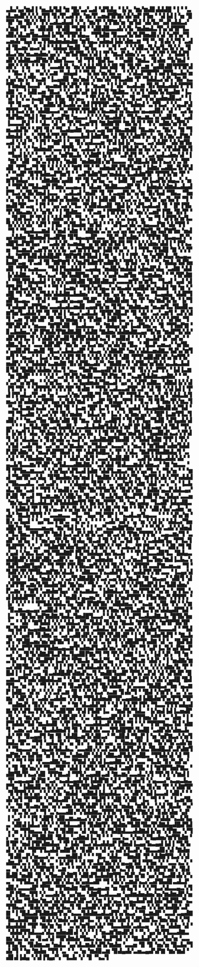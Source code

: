 ▃▙▞▄▞▆▟▐▝▅▃▙▜▟▝▆▝█▞▃▞▃▟▝▟▜▟▄▝▐▞▄▝▆▞▆▟▊▟▟▟█▝▐▝▝▃▟▃▆▟▛▞▞▞▄▜▜▝▊▞▛▃▟▜▚▝▆▞▛▃▅▟▜▛▇▞▟▞▅▛▐▜▅▝▝▟▐▟▐▝▅▝█▜▛▝▆▝█▞▞▝▛▞▃▟▃▟▄▟▝▞▚▝▆▞▛▝▞▛▇▞▅▝▅▜▟▝▟▞▙▞▚▟▚▟▟▃▞▞▆▟▝▜▝▃▝▟▉▟▊▝▛▟█▝▜▟▜▝▝▟▉▟█▃▃▟▞▞▙▝▆▟▅▟▃▜▚▞▟▜▛▜▃▟▉▞▟▃▆▜▅▃▙▟▐▞▜▞▜▜▛▟▄▃▝▜▜▟▇▝▉▃▃▞▙▜▟▜▅▟▊▞▟▝▅▜▚▞▜▃▅▟▞▜▄▞▛▃▜▜▅▟▅▟▅▟▆▝▆▜▄▃▚▟▅▟▐▟▞▟▆▃▆▝▜▝▚▝▊▟▞▞▜▝▃▟▟▝█▃▅▞▄▃▞▟▝▝▟▟▄▞▆▟▊▝▅▜▄▝▝▝▄▜▝▃▞▝▞▟▉▃▜▞▅▜▃▜▞▞▄▝▊▟▃▞▅▞▅▃▅▟▅▞▄▞▞▝▆▜▟▜▙▞▞▟▐▝▛▝▆▃▛▟▅▞▞▃▝▃▛▞▛▝▞▜▟▟▜▟▛▞▟▟▇▃▟▛▇▞▛▟▅▜▃▃▝▟▝▜▜▝█▟▜▃▝▝▚▟▉▝▆▟▃▝▊▟▅▝▜▞▆▟▝▟▛▞▝▞▙▝▝▝▊▝▃▃▟▞▙▝▅▞▞▟▟▞▜▟▞▟█▝▉▝█▞▛▃▆▝▄▟▉▟▉▜▜▜▛▟▝▝▇▃▚▝▄▝▚▞▞▃▆▝▚▟▄▟▝▝▜▞▙▞▅▞▙▞▃▝▝▞▟▃▛▜▛▜▚▟▜▜▄▃▙▞▅▞▄▞▅▞▞▜▚▃▆▝▐▃▄▟▉▝▅▞▅▟▝▞▅▞▟▞▜▜▃▟▆▝▛▝▜▟▟▃▞▟▚▝▇▞▚▃▜▜▅▟▄▜▃▃▛▝▄▃▅▟▜▞▟▜▞▝▛▝▅▃▅▝▐▝▟▞▚▃▟▃▆▝▉▞▙▟▃▟▟▞▛▜▜▟▇▝▃▝▐▟▊▃▅▝▇▃▞▝▞▃▟▞▄▛▐▟▐▃▜▝▇▟▆▃▝▞▄▜▝▟▆▞▙▜▄▟▆▝▐▃▚▛▐▝▞▃▚▃▄▛▇▛▐▜▄▝█▞▄▃▝▝▛▞▟▞▙▞▆▞▃▝▊▃▞▜▚▞▄▟▅▟▉▃▞▝▐▝▛▝▊▃▄▝▄▝▚▟▇▞▟▜▃▟▞▃▜▟▐▜▜▜▛▃▆▃▜▝▜▟▅▟▝▃▜▜▃▞▝▞▄▃▛▟▜▜▜▃▞▞▙▝▟▟█▃▃▞▚▞▜▜▚▜▜▟▛▞▙▃▅▟▚▞▙▃▙▞▄▃▄▟▉▞▝▟▝▝▃▞▙▜▟▜▅▞▜▟▐▝▇▃▞▃▄▛▇▝▅▃▃▞▞▝▞▞▆▃▟▟▚▝▜▞▅▃▆▃▚▞▄▟▊▜▄▝▃▟▐▃▃▃▛▟▝▝▝▟▃▝▟▝▄▝▛▞▜▃▅▜▜▝▇▟▇▜▛▝▇▞▙▜▝▝▛▞▚▟▇▞▅▜▜▞▅▃▟▟▜▞▝▟▜▝▊▞▝▜▃▟▄▟▆▝▄▃▞▃▄▜▅▜▙▃▆▟▉▝▇▃▅▞▃▝▇▞▄▝▇▝▜▟▅▟▟▝▄▝▄▜▜▟▞▜▚▜▚▃▃▃▙▟▐▟▆▜▅▝▟▝█▞▞▟▆▜▚▞▄▝▊▞▆▞▃▛▇▞▃▟▝▞▟▝▚▝▐▜▝▝▇▛▐▝▄▝▊▞▄▟▃▃▅▝▛▟▐▟▐▞▚▃▃▝▃▞▟▟▛▝▟▞▆▜▙▝▐▞▚▝▞▝▆▟▅▟▛▃▃▜▜▜▄▝▃▟▃▞▞▝▐▃▅▟▐▜▟▟▚▞▙▞▞▃▝▞▛▟▟▜▙▜▝▜▄▟▐▞▞▝▃▝▃▞▄▝▅▛▇▃▙▝▞▟▇▛▐▞▛▝▝▃▛▟▜▝▚▝▃▞▄▟▃▟▅▞▟▝▐▝▇▞▝▟▊▝▜▞▃▜▜▜▚▝▆▟▊▝▅▟▆▟▊▞▅▜▃▃▃▝▛▟█▃▙▜▙▜▚▃▞▞▃▜▛▟▊▝▛▜▃▞▜▝█▝▟▝▞▞▞▝▇▜▝▜▞▝▚▟▅▟▛▟▜▟▜▃▆▝▐▟▆▞▃▟█▃▜▞▛▟▞▝▚▟▛▝▉▜▜▟▅▃▛▜▅▜▝▝▃▟▜▟▆▜▄▞▅▟▟▃▜▃▟▟▆▜▛▝▛▜▜▞▆▝▛▝▆▜▜▟▄▞▝▝▝▟▆▟▇▞▄▟▉▝▛▝█▝▅▜▄▝▃▝▐▟▊▝▊▃▞▛▐▃▟▜▞▟▄▃▚▝▅▞▝▜▛▟▞▜▟▃▅▛▐▜▅▞▃▃▄▃▜▝▟▃▅▝▇▟▇▃▃▟▛▝▊▝▐▟▅▟▞▟▆▟▃▟▄▟▛▜▃▞▄▜▙▜▅▟▐▃▃▝▝▃▟▃▟▝▅▟▛▝▊▝▛▃▄▟▜▞▚▞▆▝▉▞▙▟▝▜▙▃▝▜▅▞▄▝▛▞▜▃▚▝▟▜▟▟▚▞▙▟▆▞▞▟▐▝▐▟▊▟▊▝▛▃▞▃▚▝▇▞▆▝▄▞▙▞▛▝▜▝▅▟▊▜▛▃▄▝▐▜▝▝▄▞▃▞▞▜▃▝▛▟▉▟▃▟▊▝█▟▐▞▝▟▜▃▟▃▟▝▊▝▐▛▐▜▙▜▚▜▙▃▅▞▞▝▅▜▞▝▐▝█▟▆▃▝▝▛▃▅▝▐▜▛▛▇▝▟▝▅▞▞▃▅▛▐▜▙▝▉▞▛▝▄▝▉▟▜▃▛▝▛▟▐▝▟▟▞▜▚▝▜▃▚▝▃▝▛▝▃▝▞▃▚▃▄▝▄▝▅▝▜▝▟▜▜▞▅▜▃▜▞▞▞▞▟▞▝▟▜▝▐▜▙▝▚▜▙▟▅▝▅▜▟▝▝▝▟▜▃▞▟▞▃▜▄▃▃▛▇▝▟▞▜▜▝▝▜▝▝▜▄▟▃▃▆▟▝▞▅▟▝▟▆▝▝▟█▟▞▃▚▞▃▞▄▞▙▞▃▛▇▜▄▜▄▛▇▜▅▝▅▟▄▞▟▟▅▝▇▟▅▟▜▃▟▛▇▝▉▜▄▃▄▟▛▃▃▝█▞▚▟▚▟▆▞▝▝▛▛▇▝█▃▄▃▛▞▚▟█▜▃▛▇▜▄▞▝▝▃▟▞▟▚▃▅▟▄▝▄▜▛▟▛▟▜▟▜▝▜▝▐▞▞▟▅▞▟▟▐▝▐▜▚▃▅▝▜▃▆▃▛▃▅▜▚▞▞▞▙▝▃▞▆▜▜▜▄▛▐▟▊▜▚▞▚▝▐▝▜▜▃▜▜▟█▝▇▝▞▞▛▟▄▝▇▜▜▟▊▟▟▟█▟▛▝▇▛▇▜▟▜▙▟▐▝▇▝▄▝▐▝▐▜▚▝▅▝▅▜▛▟▄▞▙▃▄▃▙▟▛▃▄▝▛▃▟▝▉▝▇▛▇▜▝▞▆▟▜▟▆▜▚▟▇▜▞▝█▜▟▝▃▜▝▝▚▝▇▟▄▜▟▜▅▟▊▝▜▜▚▃▅▃▃▝▜▟▐▜▄▟▟▟▝▃▄▟▄▝▅▟█▞▅▟▟▟▝▟▅▟▛▟▄▝▃▟▇▝▟▟▐▞▟▟▇▃▝▝▅▃▚▃▞▝█▞▙▟█▜▅▝▄▞▝▞▄▟▚▃▆▜▅▝▜▃▆▟▅▞▝▝▚▜▛▟▇▞▝▜▙▜▜▟▄▟▟▝▐▞▛▞▄▟▉▟▇▝█▟▉▟▇▃▛▃▃▃▆▜▚▞▆▜▃▝▜▃▟▝▄▟▝▟▜▜▟▜▃▞▙▞▅▝▝▝▜▝▐▃▅▞▝▜▜▞▅▜▄▃▚▞▅▃▟▞▄▟█▟▚▞▅▟▟▝▇▝▆▝▞▟█▝▜▝▟▞▚▞▜▟▞▟▟▟▇▃▙▟▅▞▝▝▅▜▅▝▄▞▙▝▅▝▆▞▃▝▜▃▄▟▄▝▟▟▛▜▟▛▇▃▄▃▝▝▛▟▝▝▜▃▟▞▄▃▄▞▜▟▛▃▝▟▇▟▊▟▅▝▅▝▛▝▅▞▆▟▜▞▙▝▐▞▜▜▚▟▄▟▚▟▜▜▅▞▃▃▟▃▟▃▅▟▊▃▄▟▜▞▅▝▊▜▄▝▆▟▆▃▅▝▅▃▆▜▃▜▙▟▊▃▆▜▅▜▃▟▟▞▛▝▉▝▛▟▐▝▅▃▞▃▟▃▙▝█▜▛▟█▃▛▝▉▝▟▞▝▃▞▃▆▜▝▃▛▞▟▜▝▃▅▝▛▟▛▟▛▝▉▝▜▞▅▟▄▜▚▝▛▟▆▝▐▟▉▜▃▝▃▝▇▞▛▞▞▞▞▝▟▜▙▝▜▜▛▟▛▟▚▝▅▃▃▝▇▜▛▟▉▝▜▃▟▃▃▝▚▝▇▟▄▞▄▛▐▃▟▜▅▞▃▝▊▝▜▜▅▛▇▝▊▃▙▟▅▃▚▛▐▛▇▟▞▛▇▟▇▟█▝▟▟▇▝▇▟▅▞▟▟▆▟▇▃▄▞▜▞▆▝▆▟▛▜▞▟▞▟▛▟▜▜▃▜▝▞▟▟▛▟▚▟▊▜▟▜▛▟▟▟▚▃▜▝▚▟▉▟▝▝▞▝▄▃▙▛▐▞▚▟▚▞▝▟▇▃▜▃▚▝▃▃▜▟▛▟▛▝▆▞▙▝▃▜▃▞▅▞▚▞▟▞▆▝█▃▝▝█▃▛▃▅▃▞▝▅▜▙▞▄▟▉▟▜▃▆▟▊▝█▃▞▃▙▟▃▟▛▝▟▃▄▝▞▟▇▟▛▝▅▞▞▟▟▃▅▟▇▃▜▟▚▞▆▜▅▜▝▝▅▃▞▝▐▃▞▞▅▞▞▟▜▝▊▜▝▞▟▞▞▞▙▜▝▟▉▝▛▜▚▟▉▟▛▟▚▞▆▜▜▞▅▟▛▞▝▞▜▟▟▟▚▃▆▟▇▝▉▞▟▜▙▃▟▞▚▝▇▟▉▃▜▝▟▜▙▞▅▜▟▞▄▃▙▃▙▟▊▜▟▝█▟█▞▟▟▅▞▟▃▜▝▄▃▝▜▅▛▇▃▄▟▛▟▐▞▝▝▊▝▊▞▞▃▛▜▚▝▐▟▐▃▆▝▆▝█▟▛▝▝▝▝▞▟▝▃▞▛▟▜▞▆▟▊▃▃▜▚▛▇▃▜▝▚▃▆▜▟▟▆▃▄▟▇▞▝▝▚▞▃▞▚▞▅▜▄▝▝▞▅▜▃▝▚▝▃▜▄▟▅▟▞▜▅▃▟▝▄▞▚▝▟▜▚▟▇▃▝▟▇▟▐▞▞▟▐▜▝▜▚▝▝▟▜▜▜▞▚▜▚▜▛▝▊▟▆▝▝▜▜▞▃▟▃▃▟▜▛▃▛▝▟▝▉▝▞▟▐▟▐▝▛▟▐▜▚▟▃▞▛▃▅▝▅▝▃▃▞▞▆▞▄▟█▞▜▝▜▞▄▞▛▝▜▜▟▃▜▃▚▞▄▜▝▟▟▃▙▜▅▃▞▟▚▟▆▟▄▜▛▜▄▞▄▜▟▞▆▟▝▝▃▟▛▝▉▟▄▞▛▜▝▝▊▃▜▝▊▜▅▞▛▞▆▃▜▝▚▃▜▃▆▟▚▃▙▝▃▜▜▝▉▝▐▃▅▝█▛▐▃▜▝▜▜▄▝▄▟▟▝▟▃▄▟▆▟▊▟▞▜▟▝▝▜▝▜▃▟▆▝▞▃▞▞▛▝▉▞▅▟▅▝▐▟▃▞▅▝▐▃▚▝▄▜▅▞▄▞▞▝█▛▐▃▆▜▜▃▜▟▉▞▝▝▆▃▞▜▅▝█▟▞▟▇▝█▝▆▃▝▟▟▝▃▟█▜▝▝▊▞▛▜▄▞▜▟▉▝▟▜▄▟▞▟▄▞▝▝▐▃▜▟▄▜▛▃▄▜▄▟▊▞▃▃▟▃▙▟▆▜▟▟▞▞▅▛▐▛▐▟▊▃▄▞▟▝█▟▝▜▚▛▐▞▆▜▝▟▄▝▛▟▅▞▟▞▄▜▟▞▃▜▙▝▐▝█▝▚▜▙▞▅▟▜▟▝▜▄▟▉▟▚▃▞▞▛▟▜▝▟▝▟▃▟▃▚▝▊▟▚▟▞▃▚▃▛▞▝▃▙▟▇▟█▜▙▟▉▝▞▜▟▟▜▟▇▝▛▛▐▝▛▞▚▜▟▝▃▟▞▜▄▝▃▞▚▞▚▞▆▃▙▞▚▞▜▟▃▞▚▃▃▞▚▝▅▃▜▝▆▜▙▟▚▟▅▜▟▟▛▟▛▟▆▞▚▝▅▃▛▟▛▜▙▟▚▝▛▝▟▟▜▟█▃▚▝▛▝▞▟▃▝▇▟▜▜▙▟▇▟▄▜▝▃▞▟▝▝▚▜▙▟▅▞▅▞▚▟▝▝▟▟▚▞▙▜▝▃▃▞▙▟▉▟▉▝▝▃▟▜▞▟▟▃▟▟▞▟▞▝▄▃▙▜▃▃▆▞▛▟▛▝▅▜▟▃▃▟▇▟▇▞▝▃▛▟▟▝▉▟▃▃▆▟▞▟▅▃▞▝▇▝▆▃▃▝▜▝▛▜▅▃▆▃▃▞▝▞▅▜▄▞▟▜▃▟▐▟▆▝▟▟▜▃▆▃▞▜▞▞▄▞▜▃▚▝▜▞▅▝▝▝▆▟▝▜▅▜▛▃▞▟▄▝▉▜▙▟▅▞▆▞▅▟▐▝▆▟▇▞▞▟▟▞▞▜▄▝▆▜▜▞▟▞▞▜▚▟▟▟▞▜▙▃▃▟▃▝▃▞▃▟▚▝▝▝▞▟▄▟▄▝▊▜▚▝▃▝▄▞▆▜▝▟▆▝▟▟▝▃▚▝▚▝▐▃▙▟▃▜▙▝▃▟▝▝▜▜▝▞▅▟▊▞▃▜▛▝▇▞▜▜▅▜▞▝▉▟▚▜▅▝▐▟▇▞▄▃▛▟▟▃▄▞▛▟▉▝▛▃▟▝▜▃▆▃▆▞▞▟█▞▅▝▉▃▞▝▊▃▙▜▄▞▙▃▛▜▚▟▊▜▚▃▜▟▄▞▃▃▅▝▆▞▅▃▛▟▃▟▟▃▛▟▜▟▟▟▆▜▜▝█▞▙▞▛▜▚▝▚▝▅▞▄▟▄▝▜▃▟▛▐▟▄▟█▃▄▝▐▟▇▟▝▛▐▝▊▞▄▃▛▞▄▜▄▜▞▟▝▝▞▟▊▞▜▝▇▝▝▝▛▞▝▟▊▞▙▞▃▟▅▝▄▟▞▝▇▃▙▜▜▜▝▝▃▃▅▃▃▝▜▃▝▜▄▞▜▞▜▛▐▝▚▃▟▃▅▜▄▃▃▝▝▝▝▟▚▞▆▝▉▞▃▜▄▟▝▝▄▞▜▃▜▜▛▃▝▜▞▃▚▝▝▝▝▃▟▞▚▟▚▝▄▝▅▝▞▟▐▞▝▟▟▃▞▜▅▟█▞▆▝▇▃▃▃▅▃▄▝▆▞▜▟▐▃▚▝▐▝▄▞▚▃▆▟▇▜▅▞▄▞▝▝▚▜▞▃▟▞▞▟▅▟▞▜▃▜▅▃▜▜▄▞▛▝▇▟▐▃▞▃▛▞▟▜▞▃▞▜▛▃▞▟▝▛▇▞▜▜▜▞▝▃▄▃▆▞▜▝▃▟▛▝▟▜▄▝▐▝▅▞▄▞▛▞▙▝▊▟▄▝▉▃▟▝█▝▟▝▃▜▟▝▛▝▞▃▟▟▅▜▄▝▛▜▃▜▜▟▛▜▚▝▞▃▞▝▜▟▆▜▛▟▅▜▄▟▚▝▅▜▛▞▞▝▛▃▙▃▞▛▐▜▄▞▄▝▝▟▊▞▜▝▊▞▄▟▝▞▆▃▜▃▞▜▞▜▙▟▇▛▐▜▞▜▟▟▄▞▙▞▙▃▙▝▝▝▛▞▜▃▃▟▉▜▃▝█▟▄▃▟▟█▟▛▞▟▟▛▟█▞▃▟▛▞▃▝█▟▚▞▚▟▅▟▅▝▝▞▃▞▅▃▛▜▃▜▅▞▆▟▐▃▙▃▚▜▟▜▃▟▇▜▄▟▚▝▜▝▜▛▐▜▚▜▙▃▆▜▞▞▟▝▉▞▚▝▝▟▜▜▛▃▃▛▇▃▅▃▄▝▜▝▜▟▛▞▛▞▛▜▙▃▆▛▇▞▟▃▙▝▝▟▇▃▃▜▚▃▟▟▜▝▆▝▄▟▟▜▚▜▛▃▃▝▐▃▄▞▟▝▟▜▞▝▐▟▄▝▅▟▞▞▝▞▃▞▛▟▇▟█▞▛▃▞▃▄▜▃▞▆▃▛▝▇▝▅▃▄▞▝▟▉▜▝▟▞▟▜▜▛▃▆▞▙▜▙▟▅▜▟▝▇▞▅▞▝▜▞▃▝▞▄▞▝▟▝▞▟▜▙▟▛▟▐▃▜▟▊▟▅▞▛▃▆▞▚▝▇▜▝▃▆▟▅▜▄▞▝▟▚▃▆▟▃▝▐▟▆▟▃▞▅▝▅▞▛▜▟▞▚▞▅▝▄▜▜▃▚▟▐▟▟▟▛▜▚▞▞▝▟▃▞▝▅▟▊▞▄▃▅▞▚▝▟▛▐▞▅▟▜▜▛▝▐▜▅▜▅▞▚▜▜▜▚▝▐▞▝▞▞▝▝▝▛▜▟▞▟▟▃▜▄▝▆▛▐▛▇▛▇▞▝▟█▟▅▃▚▝▚▃▅▝▄▜▙▝▛▞▝▞▆▝▉▃▆▃▄▃▄▞▃▟▉▟▝▝▄▞▜▞▝▝▝▞▞▜▚▜▅▞▆▜▜▃▆▜▃▜▚▞▟▟▄▟▛▜▟▝▐▃▝▝█▞▙▞▅▛▇▟▇▞▙▟▃▜▅▟█▜▃▃▞▝▟▞▅▝▞▃▛▜▃▟▄▟▇▃▙▝█▜▙▜▅▝▃▝▝▟▞▝▇▜▟▟▝▞▞▝▟▟▃▞▜▃▜▟▟▝▊▞▆▝▇▃▙▝▇▜▛▟▚▝▆▜▛▜▙▜▛▜▄▜▟▜▚▃▄▟▆▟▞▟▝▛▐▟▚▞▟▜▝▃▙▟▃▜▟▝▞▃▆▞▞▝█▟▅▜▃▃▃▟▝▝▜▟▄▞▞▝▄▟▜▝▊▟▆▞▃▝▃▞▃▟▊▟▛▞▃▜▛▞▛▟▊▟▛▝▐▝▟▝▚▟▅▜▟▜▝▝▇▃▙▟▚▝▛▟█▃▅▞▅▞▅▛▇▞▜▝▄▝▞▝▛▟▝▃▜▞▜▝▞▟█▟▛▜▚▟▇▝▟▝▃▝█▟▜▟▞▟▞▃▛▜▚▜▛▜▜▟▅▃▄▃▆▜▚▟▅▟▜▃▟▞▅▞▃▜▚▜▚▝▜▝▄▛▐▃▜▞▄▛▇▃▛▃▞▝▄▝▊▜▞▟▇▟▜▃▛▟▃▜▄▟▉▛▇▞▜▝▜▝▛▞▚▟▇▝▐▃▚▝▐▟▝▟▚▝▜▝▆▝▃▜▞▝▜▝▊▞▙▟▛▛▐▃▛▞▝▛▇▃▙▝▆▟▞▜▄▝▚▞▅▟▜▃▆▝▟▟▚▝▐▝▅▟▇▞▆▃▞▟▉▜▙▞▃▞▚▞▝▟▐▝▐▜▝▃▛▟▟▃▟▞▙▝▞▞▃▝▄▜▝▞▄▝▞▞▞▟▆▞▙▝▛▝█▟▐▝▐▃▛▃▄▝▊▃▟▟█▟▛▟▆▟▚▃▜▝▅▟▉▜▄▟▛▝▛▜▞▃▛▟▝▟▝▟▜▟▛▝█▃▆▃▛▜▚▟▞▟█▟▟▃▆▝▝▞▙▞▅▜▝▟▅▝▜▟█▟▃▞▙▛▐▟▜▝▞▟▞▞▄▟█▝█▟▜▜▃▝▅▝▚▝▝▜▝▞▝▃▜▝▉▃▆▜▅▜▜▝█▞▟▟▅▝▐▞▃▃▃▝▇▟█▃▞▜▅▝▄▃▆▛▐▟█▃▝▟▚▞▝▞▞▃▛▃▆▝█▝▝▞▚▜▃▞▚▃▆▝▊▟▞▜▝▝█▟▝▞▆▜▚▝▃▝▞▃▆▞▝▟▛▞▚▝▃▟▞▃▟▟▅▝▞▛▇▝▜▜▟▟▅▟▛▜▛▃▄▟▆▟▐▟█▟▅▜▚▞▛▜▞▜▛▝▚▟▆▟▚▝▉▞▞▝▉▃▝▃▝▝▇▝▟▃▟▟▚▟▝▝▟▝▐▞▞▛▐▜▚▝▜▃▃▜▜▜▚▟▄▟▇▞▛▞▟▜▃▜▜▞▅▃▚▟▉▜▛▝▛▟▐▜▟▛▐▃▝▝▆▟▜▞▜▟▃▝▐▞▅▟▐▟▐▃▅▟▛▞▙▝▄▝▆▞▄▞▝▝▚▃▞▟▛▟▛▝▞▃▝▟▅▃▃▟▛▟▞▝▃▜▜▜▅▞▟▝▝▃▝▟▅▝▐▝▛▜▟▟▞▜▟▝▆▃▙▟▊▝▞▛▐▟▄▝▃▃▟▟▃▟▚▜▜▟▝▜▝▝▞▝▜▜▛▜▄▃▜▟▝▟▆▜▝▃▅▞▃▞▟▃▜▃▟▟▅▟▜▝▉▝▟▃▛▟▞▃▃▜▜▟█▜▛▞▙▟█▝▃▟▛▟▞▟▅▃▙▟▞▝▛▝▉▃▄▟▜▝▇▝▉▝▟▟█▃▅▜▞▟▉▃▞▝▚▟▉▟▝▜▄▛▐▝▅▝▅▛▇▃▞▞▅▜▙▟▃▜▛▃▝▜▜▝▄▟▃▜▞▝▄▝▊▞▚▝▜▟▞▃▄▝▃▜▅▟▄▜▚▞▄▝▜▞▞▜▞▃▟▞▆▞▝▜▄▃▃▞▚▝▄▃▙▜▟▃▙▃▝▃▃▟▊▞▞▃▛▃▙▜▟▟▜▃▛▟▃▜▙▟█▃▛▃▛▟▆▜▅▛▇▞▃▜▟▜▅▝▅▜▝▞▜▃▚▟▆▟▛▝▟▟▝▟▇▃▟▜▟▞▚▟█▃▝▜▜▟▞▟▝▟▝▜▚▝▝▜▝▝▛▝▛▃▃▟▇▞▅▃▝▛▇▟▝▟▞▟▐▃▄▟▇▃▚▜▝▃▃▝▜▃▙▝▊▞▚▟▚▞▚▝▉▝█▞▅▞▞▝▜▃▞▜▛▝▟▟▐▝▟▜▞▝▛▞▅▟▝▃▆▛▐▜▙▝▐▝▇▜▛▜▅▛▇▃▝▟▇▜▙▜▚▃▞▟▊▝▛▛▇▃▟▝▜▜▞▃▄▟▊▃▟▝▇▃▆▞▃▃▟▃▚▜▝▜▚▜▝▞▆▟▐▝▛▃▄▃▄▟▚▛▇▝▃▞▚▃▟▃▄▟▞▛▐▟▟▛▇▝▟▝▃▟▊▟▅▜▝▞▄▃▃▞▚▃▄▃▙▃▛▜▄▝▐▟▇▟▊▃▜▞▞▃▞▝▆▜▙▜▛▟▆▛▐▝▛▃▟▃▜▞▜▝▅▝▊▞▅▝▛▝▞▟▇▜▛▝▊▜▜▜▞▞▄▞▝▞▝▞▙▝▆▟▟▝▄▟▇▟▐▟▄▟▟▃▝▃▝▟▛▞▜▟▐▃▃▟▝▟▊▞▝▝▟▞▅▜▝▜▛▜▛▝▞▜▟▃▟▛▐▞▅▝▛▝▜▟▜▝▝▟█▝▞▟▉▝▐▃▝▜▝▝▃▝▐▃▅▜▙▞▃▝▇▝▉▃▅▞▙▞▚▞▞▃▆▞▛▜▛▟▟▛▐▞▟▞▅▝▅▟▄▝▆▜▞▃▝▞▟▝█▃▙▝▚▞▝▝▛▃▜▞▃▞▝▜▝▃▚▃▃▟▊▞▚▜▟▟▆▃▜▜▜▞▜▝▉▟▞▛▇▞▟▝▊▟▞▟▅▝▄▛▐▝▃▞▝▝▐▜▝▟█▜▝▟▉▃▆▃▅▃▞▞▛▟▝▟▜▝▄▜▝▜▅▃▝▟▛▝▛▟▟▞▚▃▙▜▄▃▝▟▉▟▐▟▃▞▟▞▞▝▞▜▟▃▃▟▜▝▉▟▇▜▚▝█▟▆▞▜▟▊▜▙▞▛▟▇▟▄▟█▟▜▟▚▝▅▝▜▜▅▃▃▜▚▃▜▝▉▟▉▃▝▟▝▟▄▝▊▞▜▟█▟▃▃▟▟▇▟▐▞▅▝▞▛▇▃▝▞▜▞▝▃▝▞▟▞▜▟█▟▊▝█▟▄▝▃▟▆▟▐▃▜▝▝▝▃▃▚▃▝▞▅▞▞▜▄▟▅▞▆▜▜▟▆▝▊▜▛▝▅▟▐▜▛▟▆▟▄▞▝▛▐▟▞▜▃▞▟▃▟▟▄▛▐▜▅▟▐▃▄▞▙▃▄▟▐▟▐▝▜▞▙▟▝▞▟▞▝▜▛▜▜▃▟▟▚▟▇▜▞▝▊▟▛▝▝▟▝▃▚▟▚▜▃▟▚▝▇▃▃▟▊▞▟▝▇▟▅▝▊▟▊▃▛▞▅▃▃▞▃▝▃▃▆▟▉▟▝▝▝▝█▃▝▟▟▃▝▜▅▟▊▝▛▝▟▟▇▜▜▃▞▞▟▟▆▃▛▃▚▝█▞▙▝▃▝▐▞▟▜▝▝▟▝▛▃▙▞▆▞▛▞▄▃▄▜▟▝▜▜▅▝▞▝▃▃▚▃▚▝▃▝▚▝▟▞▞▞▜▛▇▜▝▃▆▝▝▝▛▞▞▝▜▟▉▟▜▞▚▃▜▜▝▜▟▝▛▟▛▜▚▟▚▝▉▟█▟█▝▅▟▊▝▉▝▄▜▅▃▛▟▇▜▝▟▉▟▜▃▙▟▇▜▜▃▜▟▚▞▆▝▄▞▞▜▃▟▊▟▞▞▚▃▝▝▜▜▟▃▜▝▄▟▞▟▛▞▟▃▜▞▄▟▃▟▛▝▜▝▟▞▞▃▆▟▚▃▞▃▟▜▙▟▊▃▟▃▛▟▉▞▃▃▃▟▛▝▛▜▄▝▜▜▅▟▆▝▇▜▅▃▄▃▅▝▅▝▇▜▄▜▝▝▞▞▜▃▞▟▃▃▄▃▚▜▄▛▐▜▅▃▜▜▝▞▃▃▟▞▙▝▄▞▆▃▝▟▇▜▃▟▃▃▅▝▄▟▆▟▅▟▅▞▅▞▆▟▆▟▛▞▅▝▞▟▅▝▜▟▆▞▆▃▞▟▞▟▟▃▛▟▛▃▞▞▆▝▐▞▄▃▜▝▄▃▙▟▚▟▐▟▞▜▟▜▙▞▚▃▜▜▙▃▞▝▉▟▞▞▚▟▜▞▙▃▜▝▊▃▙▟▛▞▟▜▞▝▛▝▊▜▚▃▅▝▞▞▙▞▙▟█▞▃▛▇▝▐▝█▟▃▟▜▟▇▟▅▜▚▞▚▃▃▜▟▟▆▃▟▃▟▜▚▞▙▃▞▝▜▃▆▟▛▝▃▃▛▃▄▟▇▜▅▃▙▟▛▜▛▝▉▟▞▞▅▟▞▃▙▜▛▜▃▝▛▝▛▟▞▟▅▜▝▟▛▟▆▜▃▜▅▞▅▟▝▞▜▟▄▟▟▟▝▜▛▝▇▞▆▝▆▝▝▃▚▞▆▜▄▞▟▞▝▜▃▃▙▟▞▃▟▃▄▝▝▞▅▝▟▟▅▝▟▝▝▟▟▟▜▜▟▃▃▞▟▃▚▟▅▟▊▟▝▞▞▝▐▝▅▃▆▜▅▟▛▟▝▝▚▝▄▞▙▜▜▃▃▟▇▃▆▞▟▃▚▞▃▝▊▃▞▟▝▜▛▟▆▟▞▜▅▃▚▃▜▃▛▜▟▝▞▝▇▃▙▟▚▞▃▞▙▞▅▝▃▃▜▜▄▜▃▝▉▟▆▃▅▝▅▟▃▝▄▞▟▃▆▟▞▟▜▞▆▟▅▝▃▃▅▝▉▝▉▝▅▞▅▝█▃▙▞▜▟▞▜▝▝▆▝▇▟▅▝▜▜▝▃▝▝▃▝▅▝▆▟▉▃▆▝▉▟▄▟▞▃▅▃▄▟▚▛▇▝▆▞▆▟▝▟▊▟▐▟▄▝▞▟▐▜▄▞▚▝▜▃▙▝▞▝▊▝▚▃▜
